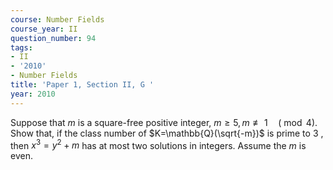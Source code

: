 ```yaml
---
course: Number Fields
course_year: II
question_number: 94
tags:
- II
- '2010'
- Number Fields
title: 'Paper 1, Section II, G '
year: 2010
---
```




Suppose that $m$ is a square-free positive integer, $m \geqslant 5, m \not \equiv 1 \quad(\bmod 4)$. Show that, if the class number of $K=\mathbb{Q}(\sqrt{-m})$ is prime to 3 , then $x^{3}=y^{2}+m$ has at most two solutions in integers. Assume the $m$ is even.